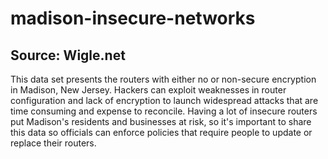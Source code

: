 # madison-insecure-networks
## Source: Wigle.net 

This data set presents the routers with either no or non-secure encryption in Madison, New Jersey. Hackers can exploit weaknesses in router configuration and lack of encryption to launch widespread attacks that are time consuming and expense to reconcile. Having a lot of insecure routers put Madison's residents and businesses at risk, so it's important to share this data so officials can enforce policies that require people to update or replace their routers.
